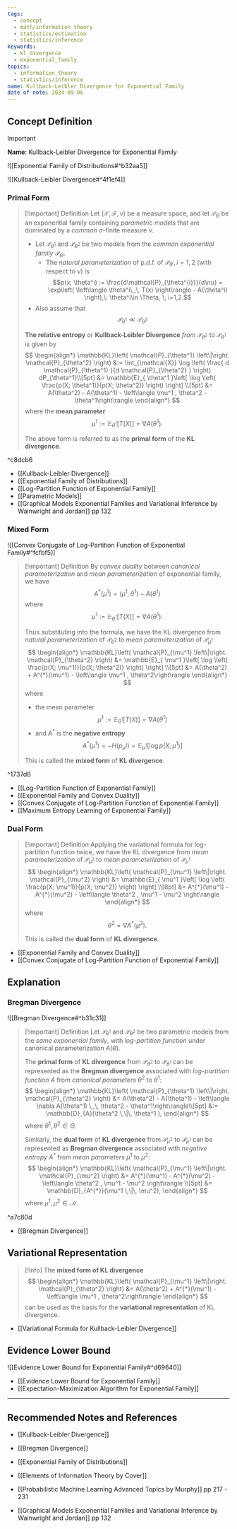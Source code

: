 ```yaml
---
tags:
  - concept
  - math/information_theory
  - statistics/estimation
  - statistics/inference
keywords:
  - kl_divergence
  - exponential_family
topics:
  - information_theory
  - statistics/inference
name: Kullback-Leibler Divergence for Exponential Family
date of note: 2024-09-06
---
```


## Concept Definition

>[!important]
>**Name**: Kullback-Leibler Divergence for Exponential Family

![[Exponential Family of Distributions#^b32aa5]]

![[Kullback-Leibler Divergence#^4f1ef4]]

### Primal Form

>[!important] Definition
>Let $(\mathcal{X}, \mathscr{F}, \nu)$ be a measure space, and let $\mathscr{P}_{\Theta}$ be an exponential family containing *parametric models* that are dominated by a *common* $\sigma$-finite measure $\nu$. 
>- Let $\mathcal{P}_{\theta^{1}}$ and $\mathcal{P}_{\theta^2}$ be two models  from the *common* *exponential family* $\mathscr{P}_{\Theta}$.
>	- The *natural parameterization* of p.d.f. of $\mathcal{P}_{\theta^i}, i=1,2$ (with respect to $\nu$) is $$p(x; \theta^i) := \frac{d\mathcal{P}_{\theta^{i}}}{d\nu} = \exp\left( \left\langle \theta^i\,,\, T(x)   \right\rangle - A(\theta^i) \right),\; \theta^i\in \Theta, \; i=1,2.$$
>- Also assume that $$\mathcal{P}_{\theta^1} \ll \mathcal{P}_{\theta^2}$$
>
>**The relative entropy** or **Kullback-Leibler Divergence** *from* $\mathcal{P}_{\theta^2}$ to $\mathcal{P}_{\theta^1}$ is given by
> $$
> \begin{align*}
> \mathbb{KL}\left( \mathcal{P}_{\theta^1} \left\|\right. \mathcal{P}_{\theta^2} \right) &:= \int_{\mathcal{X}} \log \left( \frac{ d \mathcal{P}_{\theta^1} }{d \mathcal{P}_{\theta^2} } \right) dP_{\theta^1}\\[5pt]
> &=  \mathbb{E}_{ \theta^1 }\left[ \log \left( \frac{p(X; \theta^1)}{p(X; \theta^2)} \right)  \right] \\[5pt]
> &= A(\theta^2) - A(\theta^1) - \left\langle \mu^1 , \theta^2  - \theta^1\right\rangle
> \end{align*}
> $$
>where the **mean parameter**  $$\mu^1 := \mathbb{E}_{ \theta^1}\left[T(X)\right] = \nabla A(\theta^1).$$
>
>The above form is referred to as the **primal form** of the **KL divergence**.

^c8dcb6

- [[Kullback-Leibler Divergence]]
- [[Exponential Family of Distributions]]
- [[Log-Partition Function of Exponential Family]]
- [[Parametric Models]]
- [[Graphical Models Exponential Families and Variational Inference by Wainwright and Jordan]] pp 132


### Mixed Form

![[Convex Conjugate of Log-Partition Function of Exponential Family#^fcfbf5]]

>[!important] Definition
>By *convex duality* between *canonical parameterization* and *mean parameterization* of exponential family, we have $$A^{*}(\mu^1) = \left\langle \mu^1 , \theta^1 \right\rangle - A(\theta^1)$$ where $$\mu^1 := \mathbb{E}_{ \theta^1}\left[T(X)\right] = \nabla A(\theta^1).$$
>
>Thus substituting into the formula, we have the KL divergence from *natural parameterization* of $\mathcal{P}_{\theta^2}$ to *mean parameterization* of $\mathcal{P}_{\mu^1}$ 
> $$
> \begin{align*}
> \mathbb{KL}\left( \mathcal{P}_{\mu^1} \left\|\right. \mathcal{P}_{\theta^2} \right) &= \mathbb{E}_{ \mu^1 }\left[ \log \left( \frac{p(X; \mu^1)}{p(X; \theta^2)} \right)  \right] \\[5pt]
> &= A(\theta^2) + A^{*}(\mu^1) - \left\langle \mu^1 , \theta^2\right\rangle
> \end{align*}
> $$
>where  
>- the mean parameter  $$\mu^1 := \mathbb{E}_{ \theta^1}\left[T(X)\right] = \nabla A(\theta^1)$$
>- and $A^*$ is the **negative entropy** $$A^{*}(\mu^1) = - H\left(p_{\mu^1} \right) =  \mathbb{E}_{ \mu^1 }\left[ \log p(X; \mu^1) \right]$$
>  
>This is called the **mixed form** of **KL divergence**.  

^1737d6

- [[Log-Partition Function of Exponential Family]]
- [[Exponential Family and Convex Duality]]
- [[Convex Conjugate of Log-Partition Function of Exponential Family]]
- [[Maximum Entropy Learning of Exponential Family]]

### Dual Form

>[!important] Definition
>Applying the variational formula for log-partition function twice, we have the KL divergence from *mean parameterization* of $\mathcal{P}_{\mu^2}$ to *mean parameterization* of $\mathcal{P}_{\mu^1}$ 
> $$
> \begin{align*}
> \mathbb{KL}\left( \mathcal{P}_{\mu^1} \left\|\right. \mathcal{P}_{\mu^2} \right) &= \mathbb{E}_{ \mu^1 }\left[ \log \left( \frac{p(X; \mu^1)}{p(X; \mu^2)} \right)  \right] \\[8pt]
> &=  A^{*}(\mu^1) - A^{*}(\mu^2) - \left\langle \theta^2 , \mu^1 - \mu^2 \right\rangle
> \end{align*}
> $$
> where $$\theta^2 = \nabla A^{*}(\mu^2).$$
>
>This is called the **dual form** of **KL divergence**.  

- [[Exponential Family and Convex Duality]]
- [[Convex Conjugate of Log-Partition Function of Exponential Family]]


## Explanation


### Bregman Divergence

![[Bregman Divergence#^b31c31]]


>[!important] Definition
>Let $\mathcal{P}_{\theta^1}$ and $\mathcal{P}_{\theta^2}$ be two parametric models  from the *same exponential family*, with *log-partition function* under canonical parameterization $A(\theta)$.
>
>The **primal form** of **KL divergence** from $\mathcal{P}_{\theta^2}$ to  $\mathcal{P}_{\theta^1}$   can be represented as the **Bregman divergence** associated with *log-partition function* $A$ from *canonical parameters* $\theta^2$ to $\theta^1$:
>$$
>\begin{align*}
>\mathbb{KL}\left( \mathcal{P}_{\theta^1} \left\|\right. \mathcal{P}_{\theta^2} \right) &=  A(\theta^2) - A(\theta^1) - \left\langle \nabla A(\theta^1) \,,\, \theta^2  - \theta^1\right\rangle\\[5pt]
>&:= \mathbb{D}_{A}(\theta^2 \,\|\, \theta^1 ),
>\end{align*}
>$$
>where $\theta^1, \theta^2 \in \Theta.$
>
>Similarly, the **dual form** of  **KL divergence** from $\mathcal{P}_{\mu^2}$ to $\mathcal{P}_{\mu^1}$ can be represented as **Bregman divergence** associated with *negative entropy* $A^{*}$ from *mean parameters* $\mu^1$ to $\mu^2$:
> $$
> \begin{align*}
> \mathbb{KL}\left( \mathcal{P}_{\mu^1} \left\|\right. \mathcal{P}_{\mu^2} \right) &= A^{*}(\mu^1) - A^{*}(\mu^2) - \left\langle \theta^2 , \mu^1 - \mu^2 \right\rangle \\[5pt]
> &= \mathbb{D}_{A^{*}}(\mu^1 \,\|\, \mu^2), 
> \end{align*}
> $$
>where $\mu^1, \mu^2 \in \mathcal{M}.$ 

^a7c80d

- [[Bregman Divergence]]

## Variational Representation

>[!info]
>The **mixed form of KL divergence**
>$$
> \begin{align*}
> \mathbb{KL}\left( \mathcal{P}_{\mu^1} \left\|\right. \mathcal{P}_{\theta^2} \right) &= A(\theta^2) + A^{*}(\mu^1) - \left\langle \mu^1 , \theta^2\right\rangle
> \end{align*}
> $$
>can be used as the basis for the **variational representation** of KL divergence. 

- [[Variational Formula for Kullback-Leibler Divergence]]



## Evidence Lower Bound

![[Evidence Lower Bound for Exponential Family#^d69640]]

- [[Evidence Lower Bound for Exponential Family]]
- [[Expectation-Maximization Algorithm for Exponential Family]]



-----------
##  Recommended Notes and References


- [[Kullback-Leibler Divergence]]
- [[Bregman Divergence]]
- [[Exponential Family of Distributions]]


- [[Elements of Information Theory by Cover]]
- [[Probabilistic Machine Learning Advanced Topics by Murphy]] pp 217 - 231
- [[Graphical Models Exponential Families and Variational Inference by Wainwright and Jordan]] pp 132